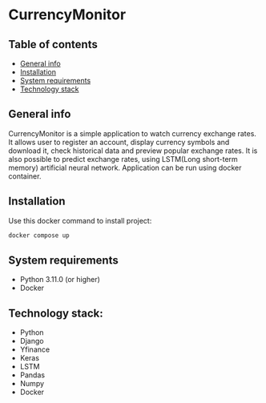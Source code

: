 # CurrencyMonitor

## Table of contents
* [General info](#general-info)
* [Installation](#installation)
* [System requirements](#system-requirements)
* [Technology stack](#technology-stack)


## General info
CurrencyMonitor is a simple application to watch currency exchange rates. It allows user to register an account, display currency symbols and download it, 
check historical data and preview popular exchange rates. It is also possible to predict exchange rates, using LSTM(Long short-term memory) artificial neural network.
Application can be run using docker container.

## Installation
Use this docker command to install project:
```bash
docker compose up
```
## System requirements
- Python 3.11.0 (or higher)
- Docker
## Technology stack:
- Python
- Django
- Yfinance
- Keras
- LSTM
- Pandas
- Numpy
- Docker
